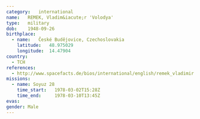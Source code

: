```yaml
---
category:	international
name:	REMEK, Vladim&iacute;r 'Volodya'
type:	military
dob:	1948-09-26
birthplace:
  - name:	České Budějovice, Czechoslovakia
    latitude:	48.975029
    longitude:	14.47904
country:
  - TCH
references:
  - http://www.spacefacts.de/bios/international/english/remek_vladimir.htm
missions:
  - name: Soyuz 28
    time_start:   1978-03-02T15:28Z
    time_end:     1978-03-10T13:45Z
evas:
gender:	Male
---
```


